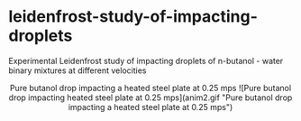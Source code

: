# leidenfrost-study-of-impacting-droplets
Experimental Leidenfrost study of impacting droplets of n-butanol - water binary mixtures at different velocities

<p align="center">
Pure butanol drop impacting a heated steel plate at 0.25 mps ![Pure butanol drop impacting heated steel plate at 0.25 mps](anim2.gif "Pure butanol drop impacting a heated steel plate at 0.25 mps")
</p>

